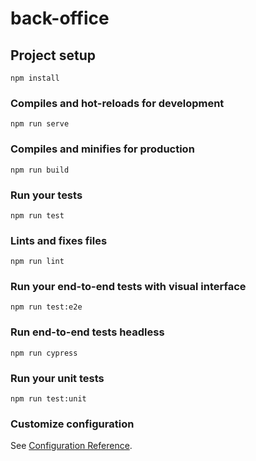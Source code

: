 # back-office

## Project setup
```
npm install
```

### Compiles and hot-reloads for development
```
npm run serve
```

### Compiles and minifies for production
```
npm run build
```

### Run your tests
```
npm run test
```

### Lints and fixes files
```
npm run lint
```

### Run your end-to-end tests with visual interface
```
npm run test:e2e
```

### Run end-to-end tests headless
```
npm run cypress
```

### Run your unit tests
```
npm run test:unit
```

### Customize configuration
See [Configuration Reference](https://cli.vuejs.org/config/).
